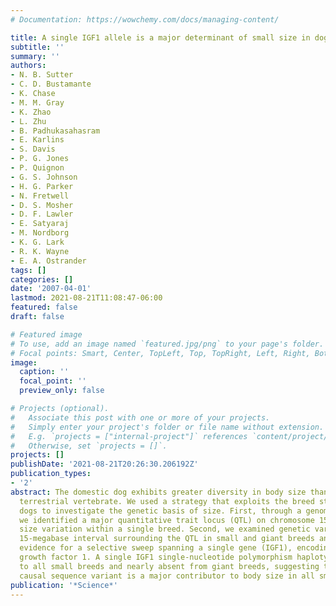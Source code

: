 ```yaml
---
# Documentation: https://wowchemy.com/docs/managing-content/

title: A single IGF1 allele is a major determinant of small size in dogs
subtitle: ''
summary: ''
authors:
- N. B. Sutter
- C. D. Bustamante
- K. Chase
- M. M. Gray
- K. Zhao
- L. Zhu
- B. Padhukasahasram
- E. Karlins
- S. Davis
- P. G. Jones
- P. Quignon
- G. S. Johnson
- H. G. Parker
- N. Fretwell
- D. S. Mosher
- D. F. Lawler
- E. Satyaraj
- M. Nordborg
- K. G. Lark
- R. K. Wayne
- E. A. Ostrander
tags: []
categories: []
date: '2007-04-01'
lastmod: 2021-08-21T11:08:47-06:00
featured: false
draft: false

# Featured image
# To use, add an image named `featured.jpg/png` to your page's folder.
# Focal points: Smart, Center, TopLeft, Top, TopRight, Left, Right, BottomLeft, Bottom, BottomRight.
image:
  caption: ''
  focal_point: ''
  preview_only: false

# Projects (optional).
#   Associate this post with one or more of your projects.
#   Simply enter your project's folder or file name without extension.
#   E.g. `projects = ["internal-project"]` references `content/project/deep-learning/index.md`.
#   Otherwise, set `projects = []`.
projects: []
publishDate: '2021-08-21T20:26:30.206192Z'
publication_types:
- '2'
abstract: The domestic dog exhibits greater diversity in body size than any other
  terrestrial vertebrate. We used a strategy that exploits the breed structure of
  dogs to investigate the genetic basis of size. First, through a genome-wide scan,
  we identified a major quantitative trait locus (QTL) on chromosome 15 influencing
  size variation within a single breed. Second, we examined genetic variation in the
  15-megabase interval surrounding the QTL in small and giant breeds and found marked
  evidence for a selective sweep spanning a single gene (IGF1), encoding insulin-like
  growth factor 1. A single IGF1 single-nucleotide polymorphism haplotype is common
  to all small breeds and nearly absent from giant breeds, suggesting that the same
  causal sequence variant is a major contributor to body size in all small dogs.
publication: '*Science*'
---
```


